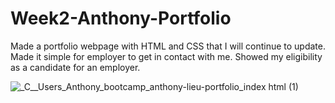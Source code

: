 # Week2-Anthony-Portfolio
 

 
 Made a portfolio webpage with HTML and CSS that I will continue to update.
 Made it simple for employer to get in contact with me.
 Showed my eligibility as a candidate for an employer.
 
 ![_C__Users_Anthony_bootcamp_anthony-lieu-portfolio_index html (1)](https://user-images.githubusercontent.com/38957648/223635392-58f28f5a-a1ed-41c2-900a-358661b61c34.png)
